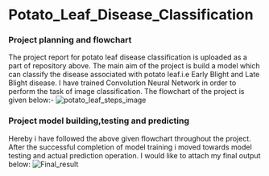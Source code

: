 # Potato_Leaf_Disease_Classification

### Project planning and flowchart
The project report for potato leaf disease classification is uploaded as a part of repository above.
The main aim of the project is build a model which can classify the disease associated with potato leaf.i.e Early Blight and Late Blight disease.
I have trained Convolution Neural Network in order to perform the task of image classification.
The flowchart of the project is given below:-
![potato_leaf_steps_image](https://user-images.githubusercontent.com/60823367/134221160-3da87b66-e176-4996-a4d3-b796b9faf17e.png)

### Project model building,testing and predicting
Hereby i have followed the above given flowchart throughout the project.
After the successful completion of model training i moved towards model testing and actual prediction operation.
I would like to attach my final output below:
![Final_result](https://user-images.githubusercontent.com/60823367/134222273-c32d6cc6-2045-40be-8489-022a315efc11.png)
